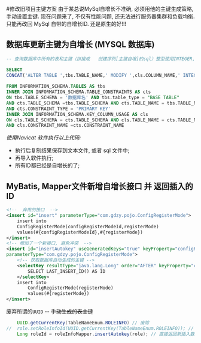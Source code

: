 #修改旧项目主键方案
由于某总说MySql自增长不准确, 必须用他的主键生成策略, 手动设置主键. 现在问题来了, 不仅有性能问题, 还无法进行服务器集群和负载均衡. 只能再改回 MySql 自带的自增长ID. 还是原生的好!!!
## 数据库更新主键为自增长 (MYSQL 数据库)
```sql
-- 查询数据库中所有的表和主键（拼接成   创建序列[主键自增]的sql）整型使用INTEGER, 长整型使用BIGINT

SELECT  
CONCAT('ALTER TABLE ',tbs.TABLE_NAME,' MODIFY ',cls.COLUMN_NAME,' INTEGER AUTO_INCREMENT;')
				
FROM INFORMATION_SCHEMA.TABLES AS tbs
INNER JOIN INFORMATION_SCHEMA.TABLE_CONSTRAINTS AS cts
ON tbs.TABLE_SCHEMA = '数据库名' AND tbs.table_type = "BASE TABLE" 
AND cts.TABLE_SCHEMA =tbs.TABLE_SCHEMA AND cts.TABLE_NAME = tbs.TABLE_NAME 
AND cts.CONSTRAINT_TYPE = 'PRIMARY KEY'
INNER JOIN INFORMATION_SCHEMA.KEY_COLUMN_USAGE AS cls
ON cls.TABLE_SCHEMA = cts.TABLE_SCHEMA AND cls.TABLE_NAME = cts.TABLE_NAME 
AND cls.CONSTRAINT_NAME =cts.CONSTRAINT_NAME
```
*使用Navicat 软件执行以上代码:* 
* 执行后复制结果保存到文本文件, 或者 sql 文件中; 
* 再导入软件执行;
* 所有ID都已经是自增长的了;
## MyBatis, Mapper文件新增自增长接口 并 返回插入的ID

```xml
<!--  弃用的接口  -->
<insert id="insert" parameterType="com.gdzy.pojo.ConfigRegisterMode">
    insert into 
	ConfigRegisterMode(configRegisterModeId,registerMode) 
	values(#{configRegisterModeId},#{registerMode})
</insert>
<!-- 增加了一个新接口, 避免冲突  -->
<insert id="insertAutokey" useGeneratedKeys="true" keyProperty="configRegisterModeId" 
parameterType="com.gdzy.pojo.ConfigRegisterMode">
    <!-- 获取数据库自动生成的主键 -->
	<selectKey resultType="java.lang.Long" order="AFTER" keyProperty="configRegisterModeId">
		SELECT LAST_INSERT_ID() AS ID 
	</selectKey>
	insert into 
		ConfigRegisterMode(registerMode) 
		values(#{registerMode})
</insert>
```
废弃所谓的`UUID` -- ~~手动生成的表主键~~
```java
	UUID.getCurrentKey(TableNameEnum.ROLEINFO) // 废除
//	role.setRoleInfoId(UUID.getCurrentKey(TableNameEnum.ROLEINFO)); // 废除
	Long roleId = roleInfoMapper.insertAutokey(role); // 直接返回新插入数据的ID, 可做他用
```
